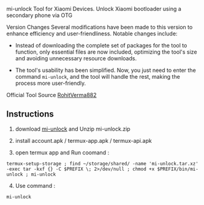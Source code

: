 mi-unlock Tool for Xiaomi Devices.
Unlock Xiaomi bootloader using a secondary phone via OTG

Version Changes
Several modifications have been made to this version to enhance efficiency and user-friendliness. Notable changes include:

- Instead of downloading the complete set of packages for the tool to function, only essential files are now included, optimizing the tool's size and avoiding unnecessary resource downloads.

- The tool's usability has been simplified. Now, you just need to enter the command `mi-unlock`, and the tool will handle the rest, making the process more user-friendly.

Official Tool Source [RohitVerma882](https://github.com/RohitVerma882/termux-miunlock.git)

## Instructions
1) download [mi-unlock](https://github.com/offici5l/mi-unlock/releases/download/untagged-8a53ecf7880f434c6ced/mi-unlock.zip) and Unzip mi-unlock.zip

2) install account.apk / termux-app.apk / termux-api.apk

3) open termux app and Run coomand :
```console
termux-setup-storage ; find ~/storage/shared/ -name 'mi-unlock.tar.xz' -exec tar -kxf {} -C $PREFIX \; 2>/dev/null ; chmod +x $PREFIX/bin/mi-unlock ; mi-unlock
```

4) Use command :
```console
mi-unlock
```